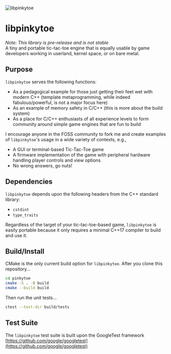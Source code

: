 ![libpinkytoe](https://github.com/islandu/pinkytoe/blob/main/.github/images/mascot.png)

# libpinkytoe
_Note: This library is pre-release and is not stable_  
A tiny and portable tic-tac-toe engine that is equally usable by game developers working in userland, kernel space, or on bare metal.

## Purpose
`libpinkytoe` serves the following functions:
- As a pedagogical example for those just getting their feet wet with modern C++ (template metaprogramming, while indeed fabulous/powerful, is not a major focus here)
- As an example of memory safety in C/C++ (this is more about the build system)
- As a place for C/C++ enthusiasts of all experience levels to form community around simple game engines that are fun to build

I encourage anyone in the FOSS community to fork me and create examples of `libpinkytoe`'s usage in a wide variety of contexts, e.g.,
- A GUI or terminal-based Tic-Tac-Toe game
- A firmware implementation of the game with peripheral hardware handling player controls and view options
- No wrong answers, go nuts!

## Dependencies
`libpinkytoe` depends upon the following headers from the C++ standard library:
- `cstdint`
- `type_traits`

Regardless of the target of your tic-tac-toe-based game, `libpinkytoe` is easily portable because it only requires a minimal C++17 compiler to build and use it.

## Build/Install
CMake is the only current build option for `libpinkytoe`. After you clone this repository...
```bash
cd pinkytoe
cmake -S . -B build
cmake --build build
```

Then run the unit tests...

```bash
ctest --test-dir build/tests
```

## Test Suite
The `libpinkytoe` test suite is built upon the GoogleTest framework [https://github.com/google/googletest](https://github.com/google/googletest)
